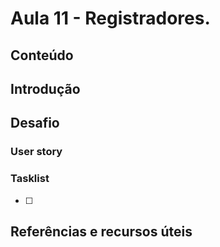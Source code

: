 # Aula 11 - Registradores.

## Conteúdo

## Introdução


## Desafio

### User story


### Tasklist

* [ ]
## Referências e recursos úteis

[]()
